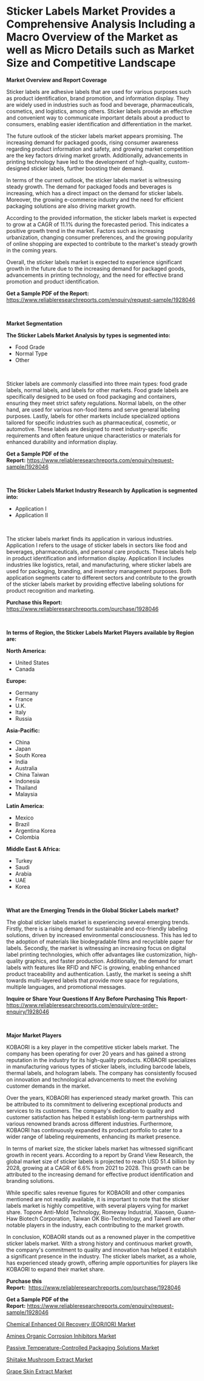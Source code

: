 <p><h1>Sticker Labels Market Provides a Comprehensive Analysis Including a Macro Overview of the Market as well as Micro Details such as Market Size and Competitive Landscape</h1></p><p><strong>Market Overview and Report Coverage</strong></p>
<p><p>Sticker labels are adhesive labels that are used for various purposes such as product identification, brand promotion, and information display. They are widely used in industries such as food and beverage, pharmaceuticals, cosmetics, and logistics, among others. Sticker labels provide an effective and convenient way to communicate important details about a product to consumers, enabling easier identification and differentiation in the market.</p><p>The future outlook of the sticker labels market appears promising. The increasing demand for packaged goods, rising consumer awareness regarding product information and safety, and growing market competition are the key factors driving market growth. Additionally, advancements in printing technology have led to the development of high-quality, custom-designed sticker labels, further boosting their demand.</p><p>In terms of the current outlook, the sticker labels market is witnessing steady growth. The demand for packaged foods and beverages is increasing, which has a direct impact on the demand for sticker labels. Moreover, the growing e-commerce industry and the need for efficient packaging solutions are also driving market growth.</p><p>According to the provided information, the sticker labels market is expected to grow at a CAGR of 11.1% during the forecasted period. This indicates a positive growth trend in the market. Factors such as increasing urbanization, changing consumer preferences, and the growing popularity of online shopping are expected to contribute to the market's steady growth in the coming years.</p><p>Overall, the sticker labels market is expected to experience significant growth in the future due to the increasing demand for packaged goods, advancements in printing technology, and the need for effective brand promotion and product identification.</p></p>
<p><strong>Get a Sample PDF of the Report:</strong> <a href="https://www.reliableresearchreports.com/enquiry/request-sample/1928046">https://www.reliableresearchreports.com/enquiry/request-sample/1928046</a></p>
<p>&nbsp;</p>
<p><strong>Market Segmentation</strong></p>
<p><strong>The Sticker Labels Market Analysis by types is segmented into:</strong></p>
<p><ul><li>Food Grade</li><li>Normal Type</li><li>Other</li></ul></p>
<p>&nbsp;</p>
<p><p>Sticker labels are commonly classified into three main types: food grade labels, normal labels, and labels for other markets. Food grade labels are specifically designed to be used on food packaging and containers, ensuring they meet strict safety regulations. Normal labels, on the other hand, are used for various non-food items and serve general labeling purposes. Lastly, labels for other markets include specialized options tailored for specific industries such as pharmaceutical, cosmetic, or automotive. These labels are designed to meet industry-specific requirements and often feature unique characteristics or materials for enhanced durability and information display.</p></p>
<p><strong>Get a Sample PDF of the Report:</strong>&nbsp;<a href="https://www.reliableresearchreports.com/enquiry/request-sample/1928046">https://www.reliableresearchreports.com/enquiry/request-sample/1928046</a></p>
<p>&nbsp;</p>
<p><strong>The Sticker Labels Market Industry Research by Application is segmented into:</strong></p>
<p><ul><li>Application I</li><li>Application II</li></ul></p>
<p>&nbsp;</p>
<p><p>The sticker labels market finds its application in various industries. Application I refers to the usage of sticker labels in sectors like food and beverages, pharmaceuticals, and personal care products. These labels help in product identification and information display. Application II includes industries like logistics, retail, and manufacturing, where sticker labels are used for packaging, branding, and inventory management purposes. Both application segments cater to different sectors and contribute to the growth of the sticker labels market by providing effective labeling solutions for product recognition and marketing.</p></p>
<p><strong>Purchase this Report:</strong>&nbsp; <a href="https://www.reliableresearchreports.com/purchase/1928046">https://www.reliableresearchreports.com/purchase/1928046</a></p>
<p>&nbsp;</p>
<p><strong>In terms of Region, the Sticker Labels Market Players available by Region are:</strong></p>
<p>
    <p> <strong> North America: </strong>
        <ul>
            <li>United States</li>
            <li>Canada</li>
        </ul>
        </p> 
    <p> <strong> Europe: </strong>
        <ul>
            <li>Germany</li>
            <li>France</li>
            <li>U.K.</li>
            <li>Italy</li>
            <li>Russia</li>
        </ul>
        </p> 
    <p> <strong> Asia-Pacific: </strong>
        <ul>
            <li>China</li>
            <li>Japan</li>
            <li>South Korea</li>
            <li>India</li>
            <li>Australia</li>
            <li>China Taiwan</li>
            <li>Indonesia</li>
            <li>Thailand</li>
            <li>Malaysia</li>
        </ul>
        </p> 
    <p> <strong> Latin America: </strong>
        <ul>
            <li>Mexico</li>
            <li>Brazil</li>
            <li>Argentina Korea</li>
            <li>Colombia</li>
        </ul>
        </p> 
    <p> <strong> Middle East & Africa: </strong>
        <ul>
            <li>Turkey</li>
            <li>Saudi</li>
            <li>Arabia</li>
            <li>UAE</li>
            <li>Korea</li>
        </ul>
    </p>
    </p>
<p>&nbsp;</p>
<p><strong>What are the Emerging Trends in the Global Sticker Labels market?</strong></p>
<p><p>The global sticker labels market is experiencing several emerging trends. Firstly, there is a rising demand for sustainable and eco-friendly labeling solutions, driven by increased environmental consciousness. This has led to the adoption of materials like biodegradable films and recyclable paper for labels. Secondly, the market is witnessing an increasing focus on digital label printing technologies, which offer advantages like customization, high-quality graphics, and faster production. Additionally, the demand for smart labels with features like RFID and NFC is growing, enabling enhanced product traceability and authentication. Lastly, the market is seeing a shift towards multi-layered labels that provide more space for regulations, multiple languages, and promotional messages.</p></p>
<p><strong>Inquire or Share Your Questions If Any Before Purchasing This Report</strong>- <a href="https://www.reliableresearchreports.com/enquiry/pre-order-enquiry/1928046">https://www.reliableresearchreports.com/enquiry/pre-order-enquiry/1928046</a></p>
<p>&nbsp;</p>
<p><strong>Major Market Players</strong></p>
<p><p>KOBAORI is a key player in the competitive sticker labels market. The company has been operating for over 20 years and has gained a strong reputation in the industry for its high-quality products. KOBAORI specializes in manufacturing various types of sticker labels, including barcode labels, thermal labels, and hologram labels. The company has consistently focused on innovation and technological advancements to meet the evolving customer demands in the market.</p><p>Over the years, KOBAORI has experienced steady market growth. This can be attributed to its commitment to delivering exceptional products and services to its customers. The company's dedication to quality and customer satisfaction has helped it establish long-term partnerships with various renowned brands across different industries. Furthermore, KOBAORI has continuously expanded its product portfolio to cater to a wider range of labeling requirements, enhancing its market presence.</p><p>In terms of market size, the sticker labels market has witnessed significant growth in recent years. According to a report by Grand View Research, the global market size of sticker labels is projected to reach USD 51.4 billion by 2028, growing at a CAGR of 6.6% from 2021 to 2028. This growth can be attributed to the increasing demand for effective product identification and branding solutions.</p><p>While specific sales revenue figures for KOBAORI and other companies mentioned are not readily available, it is important to note that the sticker labels market is highly competitive, with several players vying for market share. Topone Anti-Mold Technology, Romeway Industrial, Xiaosen, Guann-Haw Biotech Corporation, Taiwan OK Bio-Technology, and Taiwell are other notable players in the industry, each contributing to the market growth.</p><p>In conclusion, KOBAORI stands out as a renowned player in the competitive sticker labels market. With a strong history and continuous market growth, the company's commitment to quality and innovation has helped it establish a significant presence in the industry. The sticker labels market, as a whole, has experienced steady growth, offering ample opportunities for players like KOBAORI to expand their market share.</p></p>
<p><strong>Purchase this Report:</strong>&nbsp;&nbsp;<a href="https://www.reliableresearchreports.com/purchase/1928046">https://www.reliableresearchreports.com/purchase/1928046</a></p>
<p></p>
<p><strong>Get a Sample PDF of the Report:</strong>&nbsp;<a href="https://www.reliableresearchreports.com/enquiry/request-sample/1928046">https://www.reliableresearchreports.com/enquiry/request-sample/1928046</a></p>
<p><p><a href="https://www.linkedin.com/pulse/decoding-chemical-enhanced-oil-recovery-eorior-market-deep-7hb2e/">Chemical Enhanced Oil Recovery (EOR/IOR) Market</a></p><p><a href="https://www.linkedin.com/pulse/amines-organic-corrosion-inhibitors-market-share-amp-new-j0wge/">Amines Organic Corrosion Inhibitors Market</a></p><p><a href="https://www.linkedin.com/pulse/passive-temperature-controlled-packaging-solutions-market-4ue5e/">Passive Temperature-Controlled Packaging Solutions Market</a></p><p><a href="https://medium.com/@mariablack1944/shiitake-mushroom-extract-market-size-and-market-trends-complete-industry-overview-2023-to-2030-08972d20afa5">Shiitake Mushroom Extract Market</a></p><p><a href="https://medium.com/@rebeccabower1903/grape-skin-extract-market-size-market-outlook-and-market-forecast-2023-to-2030-24f0f7c8869f">Grape Skin Extract Market</a></p></p>